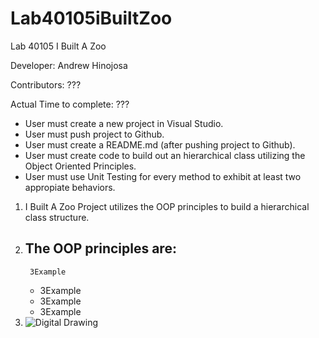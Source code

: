# Lab40105iBuiltZoo

Lab 40105 I Built A Zoo

Developer: Andrew Hinojosa

Contributors: ???


Actual Time to complete: ???

* User must create a new project in Visual Studio. 
* User must push project to Github.
* User must create a README.md (after pushing project to Github).
* User must create code to build out an hierarchical class utilizing the Object Oriented Principles.
* User must use Unit Testing for every method to exhibit at least two appropiate behaviors.

1. I Built A Zoo Project utilizes the OOP principles to build a hierarchical class structure.
2. The OOP principles are:
	- 
		3Example
	- 
		3Example
	- 
		3Example
	- 
		3Example
3. ![Digital Drawing]()
